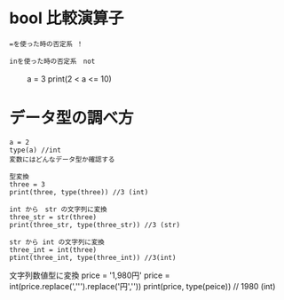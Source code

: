 # bool 比較演算子
    
    =を使った時の否定系 ！

    inを使った時の否定系　not
　　
    a = 3
    print(2 < a <= 10)

# データ型の調べ方
    a = 2
    type(a) //int
    変数にはどんなデータ型か確認する

    型変換
    three = 3
    print(three, type(three)) //3 (int)
    
    int から　str の文字列に変換
    three_str = str(three)
    print(three_str, type(three_str)) //3 (str)

    str から int の文字列に変換
    three_int = int(three)
    ptint(three_int, type(three_int)) //3(int)

   文字列数値型に変換
    price = '1,980円'
    price = int(price.replace(',''').replace('円','')) 
    print(price, type(peice)) // 1980 (int)


